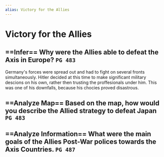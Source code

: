 ```yaml
---
alias: Victory for the Allies
---
```

# Victory for the Allies
## ==Infer== Why were the Allies able to defeat the Axis in Europe? `PG 483`
Germany's forces were spread out and had to fight on several fronts simultaneously. Hitler decided at this time to make significant military descions on his own, rather then trusting the proffesionals under him. This was one of his downfalls, because his chocies proved disastrous.
## ==Analyze Map== Based on the map, how would you describe the Allied strategy to defeat Japan `PG 483`
## ==Analyze Information== What were the main goals of the Allies Post-War polices towards the Axis Countries. `PG 487`
